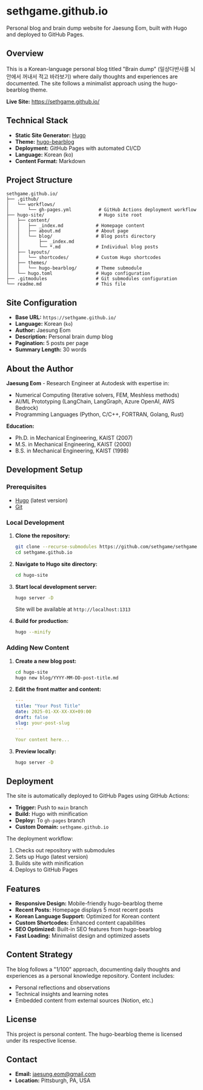 # sethgame.github.io

Personal blog and brain dump website for Jaesung Eom, built with Hugo and deployed to GitHub Pages.

## Overview

This is a Korean-language personal blog titled "Brain dump" (일상다반사를 뇌안에서 꺼내서 적고 바라보기) where daily thoughts and experiences are documented. The site follows a minimalist approach using the hugo-bearblog theme.

**Live Site:** https://sethgame.github.io/

## Technical Stack

- **Static Site Generator:** [Hugo](https://gohugo.io/)
- **Theme:** [hugo-bearblog](https://github.com/janraasch/hugo-bearblog)
- **Deployment:** GitHub Pages with automated CI/CD
- **Language:** Korean (ko)
- **Content Format:** Markdown

## Project Structure

```
sethgame.github.io/
├── .github/
│   └── workflows/
│       └── gh-pages.yml          # GitHub Actions deployment workflow
├── hugo-site/                    # Hugo site root
│   ├── content/
│   │   ├── _index.md            # Homepage content
│   │   ├── about.md             # About page
│   │   └── blog/                # Blog posts directory
│   │       ├── _index.md
│   │       └── *.md             # Individual blog posts
│   ├── layouts/
│   │   └── shortcodes/          # Custom Hugo shortcodes
│   ├── themes/
│   │   └── hugo-bearblog/       # Theme submodule
│   └── hugo.toml                # Hugo configuration
├── .gitmodules                  # Git submodules configuration
└── readme.md                    # This file
```

## Site Configuration

- **Base URL:** `https://sethgame.github.io/`
- **Language:** Korean (`ko`)
- **Author:** Jaesung Eom
- **Description:** Personal brain dump blog
- **Pagination:** 5 posts per page
- **Summary Length:** 30 words

## About the Author

**Jaesung Eom** - Research Engineer at Autodesk with expertise in:
- Numerical Computing (Iterative solvers, FEM, Meshless methods)
- AI/ML Prototyping (LangChain, LangGraph, Azure OpenAI, AWS Bedrock)
- Programming Languages (Python, C/C++, FORTRAN, Golang, Rust)

**Education:**
- Ph.D. in Mechanical Engineering, KAIST (2007)
- M.S. in Mechanical Engineering, KAIST (2000)
- B.S. in Mechanical Engineering, KAIST (1998)

## Development Setup

### Prerequisites
- [Hugo](https://gohugo.io/installation/) (latest version)
- [Git](https://git-scm.com/)

### Local Development

1. **Clone the repository:**
   ```bash
   git clone --recurse-submodules https://github.com/sethgame/sethgame.github.io.git
   cd sethgame.github.io
   ```

2. **Navigate to Hugo site directory:**
   ```bash
   cd hugo-site
   ```

3. **Start local development server:**
   ```bash
   hugo server -D
   ```
   Site will be available at `http://localhost:1313`

4. **Build for production:**
   ```bash
   hugo --minify
   ```

### Adding New Content

1. **Create a new blog post:**
   ```bash
   cd hugo-site
   hugo new blog/YYYY-MM-DD-post-title.md
   ```

2. **Edit the front matter and content:**
   ```yaml
   ---
   title: "Your Post Title"
   date: 2025-01-XX-XX-XX+09:00
   draft: false
   slug: your-post-slug
   ---
   
   Your content here...
   ```

3. **Preview locally:**
   ```bash
   hugo server -D
   ```

## Deployment

The site is automatically deployed to GitHub Pages using GitHub Actions:

- **Trigger:** Push to `main` branch
- **Build:** Hugo with minification
- **Deploy:** To `gh-pages` branch
- **Custom Domain:** `sethgame.github.io`

The deployment workflow:
1. Checks out repository with submodules
2. Sets up Hugo (latest version)
3. Builds site with minification
4. Deploys to GitHub Pages

## Features

- **Responsive Design:** Mobile-friendly hugo-bearblog theme
- **Recent Posts:** Homepage displays 5 most recent posts
- **Korean Language Support:** Optimized for Korean content
- **Custom Shortcodes:** Enhanced content capabilities
- **SEO Optimized:** Built-in SEO features from hugo-bearblog
- **Fast Loading:** Minimalist design and optimized assets

## Content Strategy

The blog follows a "1/100" approach, documenting daily thoughts and experiences as a personal knowledge repository. Content includes:
- Personal reflections and observations
- Technical insights and learning notes
- Embedded content from external sources (Notion, etc.)

## License

This project is personal content. The hugo-bearblog theme is licensed under its respective license.

## Contact

- **Email:** jaesung.eom@gmail.com
- **Location:** Pittsburgh, PA, USA